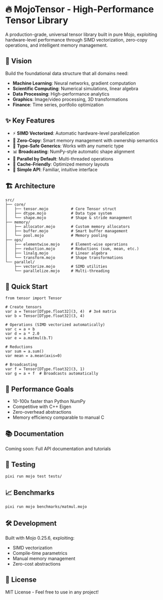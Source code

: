 # 🔥 MojoTensor - High-Performance Tensor Library

A production-grade, universal tensor library built in pure Mojo, exploiting hardware-level performance through SIMD vectorization, zero-copy operations, and intelligent memory management.

## 🎯 Vision

Build the foundational data structure that all domains need:
- **Machine Learning**: Neural networks, gradient computation
- **Scientific Computing**: Numerical simulations, linear algebra
- **Data Processing**: High-performance analytics
- **Graphics**: Image/video processing, 3D transformations
- **Finance**: Time series, portfolio optimization

## ✨ Key Features

- ⚡ **SIMD Vectorized**: Automatic hardware-level parallelization
- 🧠 **Zero-Copy**: Smart memory management with ownership semantics
- 🔧 **Type-Safe Generics**: Works with any numeric type
- 📊 **Broadcasting**: NumPy-style automatic shape alignment
- 🚀 **Parallel by Default**: Multi-threaded operations
- 💾 **Cache-Friendly**: Optimized memory layouts
- 🎨 **Simple API**: Familiar, intuitive interface

## 🏗️ Architecture

```
src/
├── core/
│   ├── tensor.mojo          # Core Tensor struct
│   ├── dtype.mojo           # Data type system
│   └── shape.mojo           # Shape & stride management
├── memory/
│   ├── allocator.mojo       # Custom memory allocators
│   ├── buffer.mojo          # Smart buffer management
│   └── pool.mojo            # Memory pooling
├── ops/
│   ├── elementwise.mojo     # Element-wise operations
│   ├── reduction.mojo       # Reductions (sum, mean, etc.)
│   ├── linalg.mojo          # Linear algebra
│   └── transform.mojo       # Shape transformations
└── parallel/
    ├── vectorize.mojo       # SIMD utilities
    └── parallelize.mojo     # Multi-threading
```

## 🚀 Quick Start

```mojo
from tensor import Tensor

# Create tensors
var a = Tensor[DType.float32](3, 4)  # 3x4 matrix
var b = Tensor[DType.float32](3, 4)

# Operations (SIMD vectorized automatically)
var c = a + b
var d = a * 2.0
var e = a.matmul(b.T)

# Reductions
var sum = a.sum()
var mean = a.mean(axis=0)

# Broadcasting
var f = Tensor[DType.float32](3, 1)
var g = a + f  # Broadcasts automatically
```

## 🎯 Performance Goals

- 10-100x faster than Python NumPy
- Competitive with C++ Eigen
- Zero-overhead abstractions
- Memory efficiency comparable to manual C

## 📚 Documentation

Coming soon: Full API documentation and tutorials

## 🧪 Testing

```bash
pixi run mojo test tests/
```

## 📈 Benchmarks

```bash
pixi run mojo benchmarks/matmul.mojo
```

## 🛠️ Development

Built with Mojo 0.25.6, exploiting:
- SIMD vectorization
- Compile-time parametrics
- Manual memory management
- Zero-cost abstractions

## 📄 License

MIT License - Feel free to use in any project!
